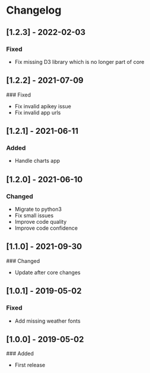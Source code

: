 # Changelog

## [1.2.3] - 2022-02-03
### Fixed
- Fix missing D3 library which is no longer part of core

## [1.2.2] - 2021-07-09
### Fixed
* Fix invalid apikey issue
* Fix invalid app urls

## [1.2.1] - 2021-06-11
### Added
* Handle charts app

## [1.2.0] - 2021-06-10
### Changed
* Migrate to python3
* Fix small issues
* Improve code quality
* Improve code confidence

## [1.1.0] - 2021-09-30
### Changed
* Update after core changes

## [1.0.1] - 2019-05-02
### Fixed
* Add missing weather fonts

## [1.0.0] - 2019-05-02
### Added
* First release


